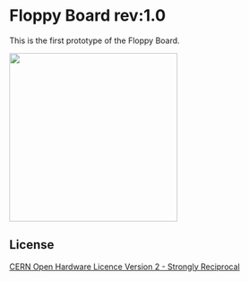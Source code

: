 # Floppy Board rev:1.0

[](https://floppylab.altervista.org/wp-content/uploads/2023/09/FB-1-no-sfondo-960x768.png)

This is the first prototype of the Floppy Board.

<img src="https://floppylab.altervista.org/wp-content/uploads/2023/02/Stemma-scritta.png" width="300">

## License

[CERN Open Hardware Licence Version 2 - Strongly Reciprocal](https://choosealicense.com/licenses/cern-ohl-s-2.0/#)

